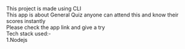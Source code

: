 This project is made using CLI \
This app is about General Quiz anyone can attend this and know their scores instantly \
Please check the app link and give a try \
Tech stack used:- \
1.Nodejs
